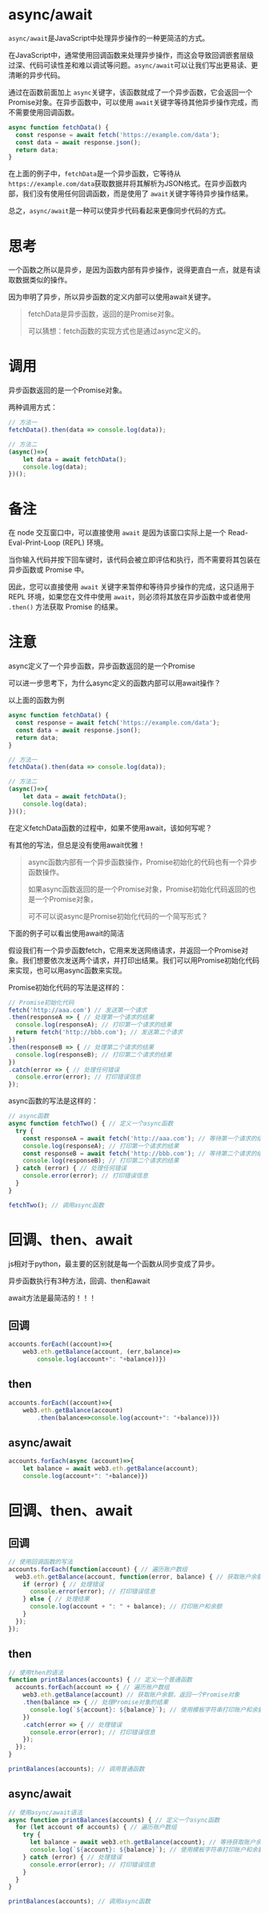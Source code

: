 # async/await

`async/await`是JavaScript中处理异步操作的一种更简洁的方式。

在JavaScript中，通常使用回调函数来处理异步操作，而这会导致回调嵌套层级过深、代码可读性差和难以调试等问题。`async/await`可以让我们写出更易读、更清晰的异步代码。

通过在函数前面加上 `async`关键字，该函数就成了一个异步函数，它会返回一个Promise对象。在异步函数中，可以使用 `await`关键字等待其他异步操作完成，而不需要使用回调函数。

```js
async function fetchData() {
  const response = await fetch('https://example.com/data');
  const data = await response.json();
  return data;
}
```

在上面的例子中，`fetchData`是一个异步函数，它等待从 `https://example.com/data`获取数据并将其解析为JSON格式。在异步函数内部，我们没有使用任何回调函数，而是使用了 `await`关键字等待异步操作结果。

总之，`async/await`是一种可以使异步代码看起来更像同步代码的方式。

# 思考

一个函数之所以是异步，是因为函数内部有异步操作，说得更直白一点，就是有读取数据类似的操作。

因为申明了异步，所以异步函数的定义内部可以使用await关键字。

> fetchData是异步函数，返回的是Promise对象。
>
> 可以猜想：fetch函数的实现方式也是通过async定义的。

# 调用

异步函数返回的是一个Promise对象。

两种调用方式：

```js
// 方法一
fetchData().then(data => console.log(data));

// 方法二
(async()=>{
    let data = await fetchData();
    console.log(data);
})();
```

# 备注

在 node 交互窗口中，可以直接使用 `await` 是因为该窗口实际上是一个 Read-Eval-Print-Loop (REPL) 环境。

当你输入代码并按下回车键时，该代码会被立即评估和执行，而不需要将其包装在异步函数或 Promise 中。

因此，您可以直接使用 `await` 关键字来暂停和等待异步操作的完成，这只适用于 REPL 环境，如果您在文件中使用 `await`，则必须将其放在异步函数中或者使用 `.then()` 方法获取 Promise 的结果。

# 注意

async定义了一个异步函数，异步函数返回的是一个Promise

可以进一步思考下，为什么async定义的函数内部可以用await操作？

以上面的函数为例

```js
async function fetchData() {
  const response = await fetch('https://example.com/data');
  const data = await response.json();
  return data;
}

// 方法一
fetchData().then(data => console.log(data));

// 方法二
(async()=>{
    let data = await fetchData();
    console.log(data);
})();
```

在定义fetchData函数的过程中，如果不使用await，该如何写呢？

有其他的写法，但总是没有使用await优雅！

> async函数内部有一个异步函数操作，Promise初始化的代码也有一个异步函数操作。
>
> 如果async函数返回的是一个Promise对象，Promise初始化代码返回的也是一个Promise对象，
>
> 可不可以说async是Promise初始化代码的一个简写形式？

下面的例子可以看出使用await的简洁

假设我们有一个异步函数fetch，它用来发送网络请求，并返回一个Promise对象。我们想要依次发送两个请求，并打印出结果。我们可以用Promise初始化代码来实现，也可以用async函数来实现。

Promise初始化代码的写法是这样的：

```javascript
// Promise初始化代码
fetch('http://aaa.com') // 发送第一个请求
.then(responseA => { // 处理第一个请求的结果
  console.log(responseA); // 打印第一个请求的结果
  return fetch('http://bbb.com'); // 发送第二个请求
})
.then(responseB => { // 处理第二个请求的结果
  console.log(responseB); // 打印第二个请求的结果
})
.catch(error => { // 处理任何错误
  console.error(error); // 打印错误信息
});
```

async函数的写法是这样的：

```javascript
// async函数
async function fetchTwo() { // 定义一个async函数
  try {
    const responseA = await fetch('http://aaa.com'); // 等待第一个请求的结果
    console.log(responseA); // 打印第一个请求的结果
    const responseB = await fetch('http://bbb.com'); // 等待第二个请求的结果
    console.log(responseB); // 打印第二个请求的结果
  } catch (error) { // 处理任何错误
    console.error(error); // 打印错误信息
  }
}

fetchTwo(); // 调用async函数
```

# 回调、then、await

js相对于python，最主要的区别就是每一个函数从同步变成了异步。

异步函数执行有3种方法，回调、then和await

await方法是最简洁的！！！

## 回调

```js
accounts.forEach((account)=>{
	web3.eth.getBalance(account, (err,balance)=>
		console.log(account+": "+balance))})
```

## then

```js
accounts.forEach((account)=>{
	web3.eth.getBalance(account)
		.then(balance=>console.log(account+": "+balance))})
```

## async/await

```js
accounts.forEach(async (account)=>{
	let balance = await web3.eth.getBalance(account);
	console.log(account+": "+balance)})
```



# 回调、then、await

## 回调

```javascript
// 使用回调函数的写法
accounts.forEach(function(account) { // 遍历账户数组
  web3.eth.getBalance(account, function(error, balance) { // 获取账户余额，传递一个回调函数作为第二个参数
    if (error) { // 处理错误
      console.error(error); // 打印错误信息
    } else { // 处理结果
      console.log(account + ": " + balance); // 打印账户和余额
    }
  });
});
```

## then

```javascript
// 使用then的语法
function printBalances(accounts) { // 定义一个普通函数
  accounts.forEach(account => { // 遍历账户数组
    web3.eth.getBalance(account) // 获取账户余额，返回一个Promise对象
    .then(balance => { // 处理Promise对象的结果
      console.log(`${account}: ${balance}`); // 使用模板字符串打印账户和余额
    })
    .catch(error => { // 处理错误
      console.error(error); // 打印错误信息
    });
  });
}

printBalances(accounts); // 调用普通函数
```

## async/await

```javascript
// 使用async/await语法
async function printBalances(accounts) { // 定义一个async函数
  for (let account of accounts) { // 遍历账户数组
    try {
      let balance = await web3.eth.getBalance(account); // 等待获取账户余额
      console.log(`${account}: ${balance}`); // 使用模板字符串打印账户和余额
    } catch (error) { // 处理错误
      console.error(error); // 打印错误信息
    }
  }
}

printBalances(accounts); // 调用async函数
```
